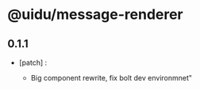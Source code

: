 # @uidu/message-renderer

## 0.1.1
- [patch] :

  - Big component rewrite, fix bolt dev environmnet"
